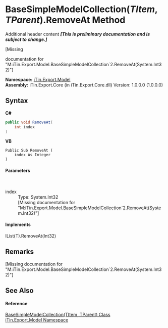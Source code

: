 # BaseSimpleModelCollection(*TItem*, *TParent*).RemoveAt Method 
Additional header content _**\[This is preliminary documentation and is subject to change.\]**_

\[Missing <summary> documentation for "M:iTin.Export.Model.BaseSimpleModelCollection`2.RemoveAt(System.Int32)"\]

**Namespace:**&nbsp;<a href="ef57ffcc-e95e-b212-5a46-9aa6f5a3511f">iTin.Export.Model</a><br />**Assembly:**&nbsp;iTin.Export.Core (in iTin.Export.Core.dll) Version: 1.0.0.0 (1.0.0.0)

## Syntax

**C#**<br />
``` C#
public void RemoveAt(
	int index
)
```

**VB**<br />
``` VB
Public Sub RemoveAt ( 
	index As Integer
)
```


#### Parameters
&nbsp;<dl><dt>index</dt><dd>Type: System.Int32<br />\[Missing <param name="index"/> documentation for "M:iTin.Export.Model.BaseSimpleModelCollection`2.RemoveAt(System.Int32)"\]</dd></dl>

#### Implements
IList(T).RemoveAt(Int32)<br />

## Remarks
\[Missing <remarks> documentation for "M:iTin.Export.Model.BaseSimpleModelCollection`2.RemoveAt(System.Int32)"\]

## See Also


#### Reference
<a href="b4adb97a-faa8-dcba-4b06-9f20cda532a6">BaseSimpleModelCollection(TItem, TParent) Class</a><br /><a href="ef57ffcc-e95e-b212-5a46-9aa6f5a3511f">iTin.Export.Model Namespace</a><br />